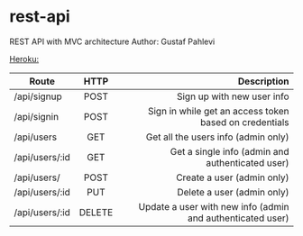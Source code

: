 # rest-api

REST API with MVC architecture
Author: Gustaf Pahlevi

[Heroku:](https://www.google.com)


| Route           | HTTP      | Description                                                |
| ----------------|:---------:| ----------------------------------------------------------:|
| /api/signup     | POST      | Sign up with new user info                                 |
| /api/signin     | POST      | Sign in while get an access token based on credentials     |
| /api/users      | GET       | Get all the users info (admin only)                        |
| /api/users/:id  | GET       | Get a single info (admin and authenticated user)           |
| /api/users/     | POST      | Create a user (admin only)                                 |
| /api/users/:id  | PUT       | Delete a user (admin only)                                 |
| /api/users/:id  | DELETE    | Update a user with new info (admin and authenticated user) |

